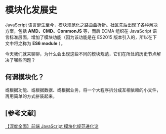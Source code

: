 # 模块化发展史

JavaScript 语言诞生至今，模块规范化之路曲曲折折。社区先后出现了各种解决方案，包括 **AMD、CMD、CommonJS** 等，而后 ECMA 组织在 JavaScript 语言标准层面，增加了模块功能（因为该功能是在 ES2015 版本引入的，所以在下文中将之称为 **ES6 module** ）。

今天我们就来聊聊，为什么会出现这些不同的模块规范，它们在所处的历史节点解决了哪些问题？

## 何谓模块化？

或根据功能、或根据数据、或根据业务，将一个大程序拆分成互相依赖的小文件，再用简单的方式拼装起来。

## [参考文献]

[【深度全面】前端 JavaScript 模块化规范进化论](https://segmentfault.com/a/1190000023711059)

<CommentService />
